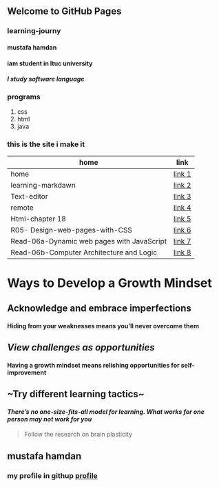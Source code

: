 ## Welcome to GitHub Pages
### learning-journy

#### mustafa hamdan
#### iam student in ltuc university
#### *I study software language*
### programs 
1. css
2. html
3. java 

### this is the site i make it

home   |  link
---------- | ---------
 home | [link 1](https://mustafahamdanah.github.io/learning-journal/)
 learning-markdawn | [link 2](https://mustafahamdanah.github.io/learning-journal/learning-markdawn)
 Text-editor | [link 3](https://mustafahamdanah.github.io/learning-journal/Text-editor)
 remote | [link 4](https://mustafahamdanah.github.io/learning-journal/remote)
 Html-chapter 18 | [link 5](https://mustafahamdanah.github.io/learning-journal/Html-chapter18)
 R05- Design-web-pages-with-CSS | [link 6](https://mustafahamdanah.github.io/learning-journal/R05-%20Design-web-pages-with-CSS)
 Read-06a-Dynamic web pages with JavaScript | [link 7](https://mustafahamdanah.github.io/learning-journal/Read-06a-Dynamic%20web%20pages%20with%20JavaScript)
 Read-06b-Computer Architecture and Logic | [link 8](https://mustafahamdanah.github.io/learning-journal/Read-06b-Computer%20Architecture%20and%20Logic)

# Ways to Develop a Growth Mindset
## **Acknowledge and embrace imperfections**
#### Hiding from your weaknesses means you’ll never overcome them
## *View challenges as opportunities*
#### Having a growth mindset means relishing opportunities for self-improvement
## ~Try different learning tactics~
#### ***There’s no one-size-fits-all model for learning. What works for one person may not work for you***
> Follow the research on brain plasticity

## mustafa hamdan
### my profile in githup [profile](https://github.com/mustafahamdanah)

